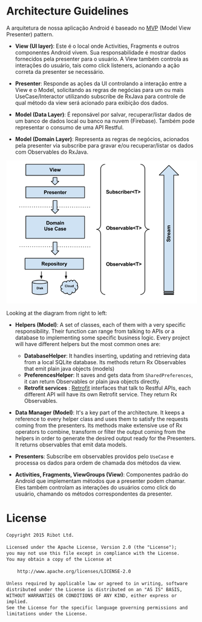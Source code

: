 # Architecture Guidelines

A arquitetura de nossa aplicação Android é baseado no [MVP](https://en.wikipedia.org/wiki/Model%E2%80%93view%E2%80%93presenter) (Model View Presenter) pattern.

* __View (UI layer)__: Este é o local onde Activities, Fragments e outros componentes Android vivem. Sua responsabilidade é mostrar dados fornecidos pela presenter para o usuário. A View também controla as interações do usuário, tais como click listeners, acionando a ação correta da presenter se necessário.

* __Presenter__: Responde as ações da UI controlando a interação entre a View e o Model, solicitando as regras de negócias para um ou mais UseCase/Interactor utilizando subscribe de RxJava para controle de qual método da view será acionado para exibição dos dados.

* __Model (Data Layer)__: É reponsável por salvar, recuperar/listar dados de um banco de dados local ou banco na nuvem (Firebase). Também pode representar o consumo de uma API Restful.

* __Model (Domain Layer)__: Representa as regras de negócios, acionados pela presenter via subscribe para gravar e/ou recuperar/listar os dados com Observables do RxJava.

![](architecture_diagram.png)

Looking at the diagram from right to left:

* __Helpers (Model)__: A set of classes, each of them with a very specific responsibility. Their function can range from talking to APIs or a database to implementing some specific business logic. Every project will have different helpers but the most common ones are:
	- __DatabaseHelper__: It handles inserting, updating and retrieving data from a local SQLite database. Its methods return Rx Observables that emit plain java objects (models)
	- __PreferencesHelper__: It saves and gets data from `SharedPreferences`, it can return Observables or plain java objects directly.
	- __Retrofit services__ : [Retrofit](http://square.github.io/retrofit) interfaces that talk to Restful APIs, each different API will have its own Retrofit service. They return Rx Observables.

* __Data Manager (Model)__: It's a key part of the architecture. It keeps a reference to every helper class and uses them to satisfy the requests coming from the presenters. Its methods make extensive use of Rx operators to combine, transform or filter the output coming from the helpers in order to generate the desired output ready for the Presenters. It returns observables that emit data models.

* __Presenters__: Subscribe em observables providos pelo `UseCase` e processa os dados para ordem de chamada dos métodos da view.

* __Activities, Fragments, ViewGroups (View)__:  Componentes padrão do Android que implementam métodos que a presenter podem chamar. Eles também controlam as interações do usuários como click do usuário, chamando os métodos correspondentes da presenter.


# License

```
Copyright 2015 Ribot Ltd.

Licensed under the Apache License, Version 2.0 (the "License");
you may not use this file except in compliance with the License.
You may obtain a copy of the License at

    http://www.apache.org/licenses/LICENSE-2.0

Unless required by applicable law or agreed to in writing, software
distributed under the License is distributed on an "AS IS" BASIS,
WITHOUT WARRANTIES OR CONDITIONS OF ANY KIND, either express or implied.
See the License for the specific language governing permissions and
limitations under the License.
```
